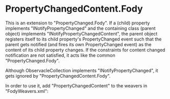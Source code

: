 # PropertyChangedContent.Fody
This is an extension to "PropertyChanged.Fody". 
If a (child) property implements "INotifyPropertyChanged" and the containing class (parent object) implements "INotifyPropertyChangedContent", the parent object registers itself to its child property's PropertyChanged event such that the parent gets notified (and fires its own PropertyChanged event) as the content of its child property changes. 
If the constraints for content changed notification are not satisfied, it acts like the common "PropertyChanged.Fody". 

Although ObservacleCollection implements "INotifyPropertyChanged", it gets ignored by "PropertyChangedContent.Fody". 

In order to use it, add "PropertyChangedContent" to the weavers in "FodyWeavers.xml":
<?xml version="1.0" encoding="utf-8"?>
<Weavers>
  <PropertyChangedContent/>
</Weavers>
